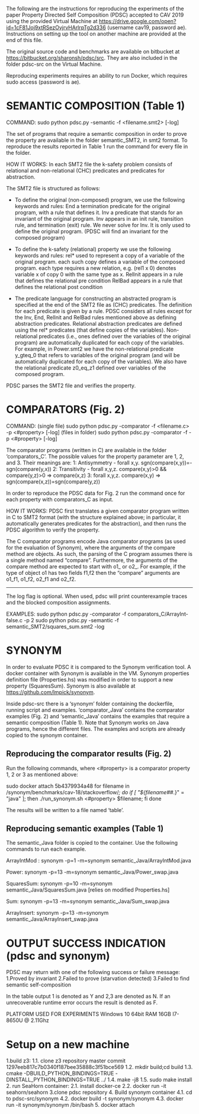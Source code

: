 The following are the instructions for reproducing the experiments of the paper Property Directed Self Composition (PDSC) accepted to CAV 2019 using the provided Virtual Machine at https://drive.google.com/open?id=1cF81Joj9xtRSezOvjrvHArlrpTg2d336 (username cav19, password ae). Instructions on setting up the tool on another machine are provided at the end of this file.

The original source code and benchmarks are available on bitbucket at https://bitbucket.org/sharonsh/pdsc/src. They are also included in the folder pdsc-src on the Virtual Machine.

Reproducing experiments requires an ability to run Docker, which requires sudo access (password is ae).

SEMANTIC COMPOSITION (Table 1)
============================
COMMAND: 
     sudo python pdsc.py -semantic -f <filename.smt2> [-log]

The set of programs that require a semantic composition in order to prove the property are available in the folder semantic_SMT2, in smt2 format.
To reproduce the results reported in Table 1 run the command for every file in the folder.

HOW IT WORKS:
In each SMT2 file the k-safety problem consists of relational and non-relational (CHC) predicates and predicates for abstraction. 

The SMT2 file is structured as follows:
 
- To define the original (non-composed) program, we use the following keywords and rules:
	End     a termination predicate for the original program, with a rule that defines it.
	Inv     a predicate that stands for an invariant of the original program. 
			Inv appears in an init rule, transition rule, and termination (exit) rule. 
			We never solve for Inv. It is only used to define the original program. 
			(PDSC will find an invariant for the composed program)
 
- To define the k-safety (relational) property we use the following keywords and rules:
    rel*        used to represent a copy of a variable of the original program.
                each such copy defines a variable of the composed program.
                each type requires a new relation, 
                e.g. (rel1 x 0) denotes variable x of copy 0 with the same type as x.
    RelInit     appears in a rule that defines the relational pre condition
    RelBad      appears in a rule that defines the relational post condition
 
- The predicate language for constructing an abstracted program is specified at the end of the SMT2 file as (CHC) predicates. The definition for each predicate is given by a rule. PDSC considers all rules except for the Inv, End, RelInit and RelBad rules mentioned above as defining abstraction predicates. Relational abstraction predicates are defined using the rel* predicates (that define copies of the variables). Non-relational predicates (i.e., ones defined over the variables of the original program) are automatically duplicated for each copy of the variables. 
For example, in Power.smt2 we have the non-relational predicate y_gteq_0 that refers to variables of the original program (and will be automatically duplicated for each copy of the variables). We also have the relational predicate z0_eq_z1 defined over variables of the composed program.
 
PDSC parses the SMT2 file and verifies the property. 


COMPARATORS (Fig. 2)
===================

COMMAND: 
     (single file) sudo python pdsc.py -comparator -f <filename.c> -p <#property> [-log]
 (files in folder) sudo python pdsc.py -comparator -f <folder> -p <#property> [-log]

The comparator programs (written in C) are available in the folder ‘comparators_C’.
The possible values for the property parameter are 1, 2, and 3. Their meanings are:
1: Antisymmetry - forall x,y. sgn(compare(x,y))=-sgn(compare(y,x))
2: Transitivity - forall x,y,z. compare(x,y)>0 && compare(y,z)>0 => compare(x,z)
3: forall x,y,z. compare(x,y) => sgn(compare(x,z))=sgn(compare(y,z))

In order to reproduce the PDSC data for Fig. 2 run the command once for each property with comparators_C as input.

HOW IT WORKS:
PDSC first translates a given comparator program written in C to SMT2 format (with the structure explained above; in particular, it automatically generates predicates for the abstraction), and then runs the PDSC algorithm to verify the property.

The C comparator programs encode Java comparator programs (as used for the evaluation of Synonym), where the arguments of the compare method are objects.
As such, the parsing of the C program assumes there is a single method named “compare”.
Furthermore, the arguments of the compare method are expected to start with o1_ or o2_. 
For example, if the type of object o1 has two fields f1,f2 then the “compare” arguments are o1_f1, o1_f2, o2_f1 and o2_f2.


-------------------------------------------------------
The log flag is optional. When used, pdsc will print counterexample traces and the blocked composition assignments.

EXAMPLES:
sudo python pdsc.py  -comparator -f comparators_C/ArrayInt-false.c -p 2
sudo python pdsc.py -semantic -f semantic_SMT2/squares_sum.smt2 -log


SYNONYM
======== 
In order to evaluate PDSC it is compared to the Synonym verification tool. A docker container with Synonym is available in the VM. Synonym properties definition file (Properties.hs) was modified in order to support a new property (SquaresSum). Synonym is also available at https://github.com/lmpick/synonym.

Inside pdsc-src there is a ‘synonym’ folder containing the dockerfile, running script and examples. ‘comparator_Java’ contains the comparator examples (Fig. 2) and ‘semantic_Java’ contains the examples that require a semantic composition (Table 1). Note that Synonym works on Java programs, hence the different files. The examples and scripts are already copied to the synonym container.

Reproducing the comparator results (Fig. 2) 
----------------------------------------------------------
Run the following commands, where <#property> is a comparator property 1, 2 or 3 as mentioned above:

sudo docker attach 5b4379934a48
for filename in /synonym/benchmarks/cav-18/stackoverflow/*; do if [ "${filename##*.}" = "java" ]; then ./run_synonym.sh <#property> $filename; fi done

The results will be written to a file named ‘table’.

Reproducing semantic examples (Table 1)
--------------------------------------------------------
The semantic_Java folder is copied to the container. Use the following commands to run each example.

ArrayIntMod :
synonym -p=1 -m=synonym semantic_Java/ArrayIntMod.java

Power:
synonym -p=13 -m=synonym semantic_Java/Power_swap.java

SquaresSum:
synonym -p=10 -m=synonym semantic_Java/SquaresSum.java
[relies on modified Properties.hs]

Sum:
synonym -p=13 -m=synonym semantic_Java/Sum_swap.java

ArrayInsert:
synonym -p=13 -m=synonym semantic_Java/ArrayInsert_swap.java

OUTPUT SUCCESS INDICATION (pdsc and synonym)
==========================
PDSC may return with one of the following success or failure message:
1.Proved by invariant
2.Failed to prove (starvation detected)
3.Failed to find semantic self-composition

In the table output 1 is denoted as Y and 2,3 are denoted as N. If an unrecoverable runtime error occurs the result is denoted as F.

PLATFORM USED FOR EXPERIMENTS
Windows 10 64bit
RAM 16GB
I7-8650U @ 2.11Ghz

Setup on a new machine
==================
1.build z3:
1.1. clone z3 repository master commit 1297eeb817c7b0340f187bee35888c3f51bce569
1.2. mkdir build;cd build
1.3. cmake -DBUILD_PYTHON_BINDINGS=TRUE -DINSTALL_PYTHON_BINDINGS=TRUE ../
1.4. make -j8
1.5. sudo make install
2. run SeaHorn container:
2.1. install docker-ce
2.2. docker run -it seahorn/seahorn
3.clone pdsc repository
4. Build synonym container
4.1. cd to pdsc-src/synonym 
4.2. docker build -t synonym/synonym
4.3. docker run -it synonym/synonym /bin/bash
5. docker attach <synonym container id>

